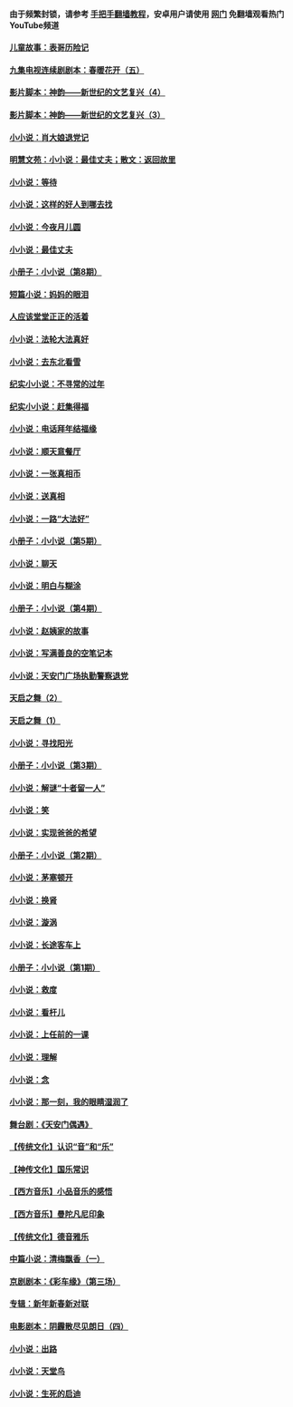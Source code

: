 #### 由于频繁封锁，请参考 [手把手翻墙教程](https://github.com/gfw-breaker/guides/wiki/)，安卓用户请使用 [网门](https://github.com/gfw-breaker/nogfw/blob/master/dl.md?t=05241701) 免翻墙观看热门YouTube频道 

#### [儿童故事：表哥历险记](../pages/328/383535.md?t=05241701) 

#### [九集电视连续剧剧本：春暖花开（五）](../pages/328/275919.md?t=05241701) 

#### [影片脚本：神韵——新世纪的文艺复兴（4）](../pages/328/266089.md?t=05241701) 

#### [影片脚本：神韵——新世纪的文艺复兴（3）](../pages/328/266087.md?t=05241701) 

#### [小小说：肖大娘退党记](../pages/328/239807.md?t=05241701) 

#### [明慧文苑：小小说：最佳丈夫；散文：返回故里](../pages/328/3439.md?t=05241701) 

#### [小小说：等待](../pages/328/223927.md?t=05241701) 

#### [小小说：这样的好人到哪去找](../pages/328/209396.md?t=05241701) 

#### [小小说：今夜月儿圆](../pages/328/193588.md?t=05241701) 

#### [小小说：最佳丈夫](../pages/328/190938.md?t=05241701) 

#### [小册子：小小说（第8期）](../pages/328/188202.md?t=05241701) 

#### [短篇小说：妈妈的眼泪](../pages/328/187712.md?t=05241701) 

#### [人应该堂堂正正的活着](../pages/328/182430.md?t=05241701) 

#### [小小说：法轮大法真好](../pages/328/174669.md?t=05241701) 

#### [小小说：去东北看雪](../pages/328/173882.md?t=05241701) 

#### [纪实小小说：不寻常的过年](../pages/328/173187.md?t=05241701) 

#### [纪实小小说：赶集得福](../pages/328/172652.md?t=05241701) 

#### [小小说：电话拜年结福缘](../pages/328/172533.md?t=05241701) 

#### [小小说：顺天意餐厅](../pages/328/170182.md?t=05241701) 

#### [小小说：一张真相币](../pages/328/169410.md?t=05241701) 

#### [小小说：送真相](../pages/328/166713.md?t=05241701) 

#### [小小说：一路“大法好”](../pages/328/162016.md?t=05241701) 

#### [小册子：小小说（第5期）](../pages/328/161131.md?t=05241701) 

#### [小小说：聊天](../pages/328/159640.md?t=05241701) 

#### [小小说：明白与糊涂](../pages/328/158101.md?t=05241701) 

#### [小册子：小小说（第4期）](../pages/328/158006.md?t=05241701) 

#### [小小说：赵姨家的故事](../pages/328/157843.md?t=05241701) 

#### [小小说：写满善良的空笔记本](../pages/328/157382.md?t=05241701) 

#### [小小说：天安门广场执勤警察退党](../pages/328/156982.md?t=05241701) 

#### [天启之舞（2）](../pages/328/153440.md?t=05241701) 

#### [天启之舞（1）](../pages/328/153439.md?t=05241701) 

#### [小小说：寻找阳光](../pages/328/153065.md?t=05241701) 

#### [小册子：小小说（第3期）](../pages/328/151715.md?t=05241701) 

#### [小小说：解谜“十者留一人”](../pages/328/148967.md?t=05241701) 

#### [小小说：笑](../pages/328/148905.md?t=05241701) 

#### [小小说：实现爸爸的希望](../pages/328/148096.md?t=05241701) 

#### [小册子：小小说（第2期）](../pages/328/147214.md?t=05241701) 

#### [小小说：茅塞顿开](../pages/328/147030.md?t=05241701) 

#### [小小说：换肾](../pages/328/146770.md?t=05241701) 

#### [小小说：漩涡](../pages/328/146683.md?t=05241701) 

#### [小小说：长途客车上](../pages/328/145076.md?t=05241701) 

#### [小册子：小小说（第1期）](../pages/328/143963.md?t=05241701) 

#### [小小说：救度](../pages/328/143927.md?t=05241701) 

#### [小小说：看杆儿](../pages/328/142137.md?t=05241701) 

#### [小小说：上任前的一课](../pages/328/140808.md?t=05241701) 

#### [小小说：理解](../pages/328/140476.md?t=05241701) 

#### [小小说：念](../pages/328/139513.md?t=05241701) 

#### [小小说：那一刻，我的眼睛湿润了](../pages/328/138476.md?t=05241701) 

#### [舞台剧：《天安门偶遇》](../pages/328/117155.md?t=05241701) 

#### [【传统文化】认识“音”和“乐”](../pages/328/108667.md?t=05241701) 

#### [【神传文化】国乐常识](../pages/328/104225.md?t=05241701) 

#### [【西方音乐】小品音乐的感悟](../pages/328/102924.md?t=05241701) 

#### [【西方音乐】曼陀凡尼印象](../pages/328/102922.md?t=05241701) 

#### [【传统文化】德音雅乐](../pages/328/102923.md?t=05241701) 

#### [中篇小说：清梅飘香（一）](../pages/328/101058.md?t=05241701) 

#### [京剧剧本：《彩车缘》（第三场）](../pages/328/96434.md?t=05241701) 

#### [专辑：新年新春新对联](../pages/328/94991.md?t=05241701) 

#### [电影剧本：阴霾散尽见朗日（四）](../pages/328/87081.md?t=05241701) 

#### [小小说：出路](../pages/328/84848.md?t=05241701) 

#### [小小说：天堂鸟](../pages/328/83084.md?t=05241701) 

#### [小小说：生死的启迪](../pages/328/70977.md?t=05241701) 

